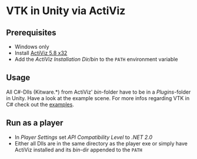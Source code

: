# VTK in Unity via ActiViz

## Prerequisites

- Windows only
- Install [ActiViz 5.8 x32][1]
- Add the *ActiViz Installation Dir/bin* to the `PATH` environment variable

## Usage

All C#-Dlls (Kitware.*) from ActiViz' *bin*-folder have to be in a *Plugins*-folder in Unity. Have a look at the example scene. For more infos regarding VTK in C# check out the [examples][2].

## Run as a player

- In *Player Settings* set *API Compatibility Level* to *.NET 2.0*
- Either all Dlls are in the same directory as the player exe or simply have ActiViz installed and its *bin*-dir appended to the `PATH`


[1]:	http://www.kitware.com/KWLD/download/download.php?cid=anonymous&fid=67&pid=17
[2]:	http://www.vtk.org/Wiki/VTK/Examples/CSharp
